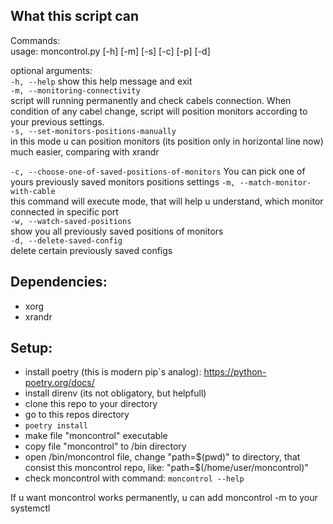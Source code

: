 ## What this script can 

Commands:  
usage: moncontrol.py [-h] [-m] [-s] [-c] [-p] [-d]

optional arguments:  
  ``` -h, --help ```            show this help message and exit  
  ```-m, --monitoring-connectivity```  
                        script will running permanently and check cabels connection. When condition of any cabel change, script will position monitors according to your previous settings.  
  ```-s, --set-monitors-positions-manually```  
                        in this mode u can position monitors (its position only in horizontal line now) much easier, comparing with xrandr  

  ```-c, --choose-one-of-saved-positions-of-monitors```
                        You can pick one of yours previously saved monitors positions settings
  ```-m, --match-monitor-with-cable```  
                        this command will execute mode, that will help u understand, which monitor connected in specific port  
  ```-w, --watch-saved-positions```  
                        show you all previously saved positions of monitors  
  ```-d, --delete-saved-config```  
                        delete certain previously saved configs  

## Dependencies:
- xorg
- xrandr

## Setup:
- install poetry (this is modern pip`s analog): https://python-poetry.org/docs/
- install direnv (its not obligatory, but helpfull)
- clone this repo to your directory
- go to this repos directory
- ```poetry install```
- make file "moncontrol" executable
- copy file "moncontrol" to /bin directory
- open /bin/moncontrol file, change "path=$(pwd)" to directory, that consist this moncontrol repo, like: "path=$(/home/user/moncontrol)"
- check moncontrol with command:
```moncontrol --help```

If u want moncontrol works permanently, u can add moncontrol -m to your systemctl
